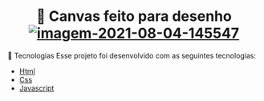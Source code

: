 <h1 align="center">🎨 Canvas feito para desenho
<a href="https://ibb.co/F0JN6M5"><img src="https://i.ibb.co/CMvNBZb/imagem-2021-08-04-145547.png" alt="imagem-2021-08-04-145547" border="0"" ></a>
</h1>


 

🚀 Tecnologias
Esse projeto foi desenvolvido com as seguintes tecnologias:

- [Html](https://pt.wikipedia.org/wiki/HTML)
- [Css](https://pt.wikipedia.org/wiki/Cascading_Style_Sheets)
- [Javascript](https://pt.wikipedia.org/wiki/JavaScript)
